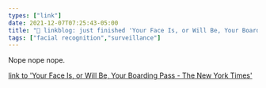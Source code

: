 ```yaml
---
types: ["link"]
date: 2021-12-07T07:25:43-05:00
title: "🔗 linkblog: just finished 'Your Face Is, or Will Be, Your Boarding Pass - The New York Times'"
tags: ["facial recognition","surveillance"]
---
```

Nope nope nope.
 
[link to 'Your Face Is, or Will Be, Your Boarding Pass - The New York Times'](https://www.nytimes.com/2021/12/07/travel/biometrics-airports-security.html)
